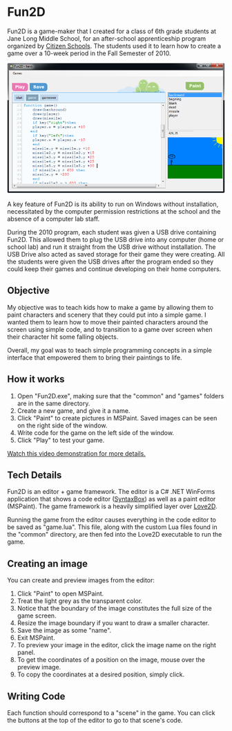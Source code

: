 # Fun2D

Fun2D is a game-maker that I created for a class of 6th grade students at Jane
Long Middle School, for an after-school apprenticeship program organized by
[Citizen Schools](http://www.citizenschools.org/).  The students used it to
learn how to create a game over a 10-week period in the Fall Semester of 2010.

![screenshot](screenshot.png)

A key feature of Fun2D is its ability to run on Windows without installation,
necessitated by the computer permission restrictions at the school and the
absence of a computer lab staff.

During the 2010 program, each student was given a USB drive containing Fun2D.  This
allowed them to plug the USB drive into any computer (home or school lab) and
run it straight from the USB drive without installation.  The USB Drive also
acted as saved storage for their game they were creating.  All the students
were given the USB drives after the program ended so they could keep their
games and continue developing on their home computers.

## Objective

My objective was to teach kids how to make a game by allowing them to
paint characters and scenery that they could put into a simple game.
I wanted them to learn how to move their painted characters around the screen
using simple code, and to transition to a game over screen when their
character hit some falling objects.

Overall, my goal was to teach simple programming concepts in a simple interface
that empowered them to bring their paintings to life.

## How it works

1. Open "Fun2D.exe", making sure that the "common" and "games" folders are in the
same directory.
2. Create a new game, and give it a name.
3. Click "Paint" to create pictures in MSPaint.  Saved images can be seen on the right side of the window.
4. Write code for the game on the left side of the window.  
5. Click "Play" to test your game.

[Watch this video demonstration for more details.](http://www.youtube.com/watch?v=Q2ngpuTfUnQ)

## Tech Details

Fun2D is an editor + game framework.  The editor is a C# .NET WinForms
application that shows a code editor ([SyntaxBox](http://code.google.com/p/alsing/wiki/SyntaxBox)) as well as a
paint editor (MSPaint).  The game framework is a heavily simplified layer over
[Love2D](https://love2d.org/).

Running the game from the editor causes everything in the code editor to be
saved as "game.lua". This file, along with the custom Lua files found in the
"common" directory, are then fed into the Love2D executable to run the game.

## Creating an image

You can create and preview images from the editor:

1. Click "Paint" to open MSPaint.
2. Treat the light grey as the transparent color.
3. Notice that the boundary of the image constitutes the full size of the game screen.
4. Resize the image boundary if you want to draw a smaller character.
5. Save the image as some "name".
6. Exit MSPaint.
7. To preview your image in the editor, click the image name on the right panel.
8. To get the coordinates of a position on the image, mouse over the preview image.
9. To copy the coordinates at a desired position, simply click.

## Writing Code

Each function should correspond to a "scene" in the game.  You can click the buttons at the top of the editor to go to that scene's code.
